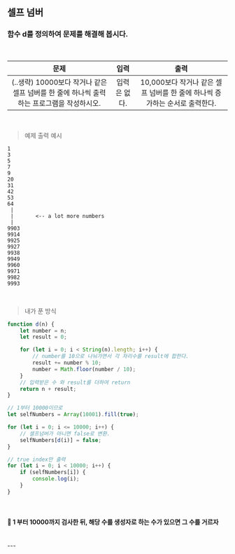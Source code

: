 ## 셀프 넘버
### 함수 d를 정의하여 문제를 해결해 봅시다.

<br/>

| 문제 | 입력 | 출력 |
:---:|:---:|:---:
(..생략) 10000보다 작거나 같은 셀프 넘버를 한 줄에 하나씩 출력하는 프로그램을 작성하시오. | 입력은 없다. | 10,000보다 작거나 같은 셀프 넘버를 한 줄에 하나씩 증가하는 순서로 출력한다.

<br/>

> 예제 출력 예시

```
1
3
5
7
9
20
31
42
53
64
 |
 |       <-- a lot more numbers
 |
9903
9914
9925
9927
9938
9949
9960
9971
9982
9993
```

<br/>

> 내가 푼 방식

```javascript
function d(n) {
    let number = n;
    let result = 0;

    for (let i = 0; i < String(n).length; i++) {
        // number를 10으로 나눠가면서 각 자리수를 result에 합한다.
        result += number % 10;
        number = Math.floor(number / 10);
    }
    // 입력받은 수 와 result를 더하여 return
    return n + result;
}

// 1부터 10000이므로
let selfNumbers = Array(10001).fill(true);

for (let i = 0; i <= 10000; i++) {
    // 셀프넘버가 아니면 false로 변환.
    selfNumbers[d(i)] = false;
}

// true index만 출력
for (let i = 0; i < 10000; i++) {
    if (selfNumbers[i]) {
        console.log(i);
    }
}
```
<br/>

#### 📔 1 부터 10000까지 검사한 뒤, 해당 수를 생성자로 하는 수가 있으면 그 수를 거르자

<br/>
---
<br/>